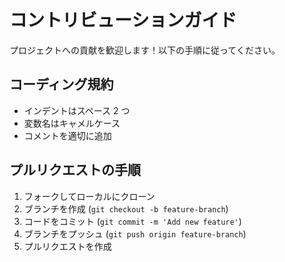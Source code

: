 # コントリビューションガイド

プロジェクトへの貢献を歓迎します！以下の手順に従ってください。

## コーディング規約

- インデントはスペース 2 つ
- 変数名はキャメルケース
- コメントを適切に追加

## プルリクエストの手順

1. フォークしてローカルにクローン
2. ブランチを作成 (`git checkout -b feature-branch`)
3. コードをコミット (`git commit -m 'Add new feature'`)
4. ブランチをプッシュ (`git push origin feature-branch`)
5. プルリクエストを作成
